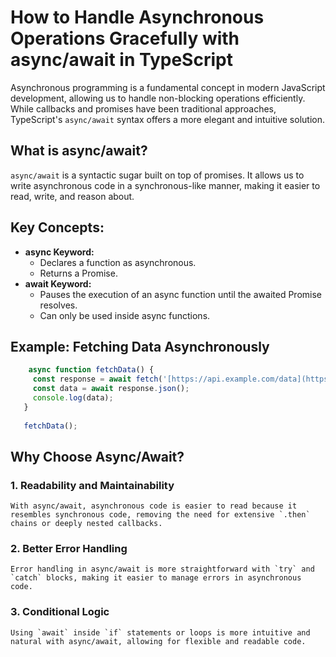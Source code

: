 # How to Handle Asynchronous Operations Gracefully with async/await in TypeScript

Asynchronous programming is a fundamental concept in modern JavaScript development, allowing us to handle non-blocking operations efficiently. While callbacks and promises have been traditional approaches, TypeScript's `async/await` syntax offers a more elegant and intuitive solution.

## What is async/await?

`async/await` is a syntactic sugar built on top of promises. It allows us to write asynchronous code in a synchronous-like manner, making it easier to read, write, and reason about.

## Key Concepts:

* **async Keyword:**
  - Declares a function as asynchronous.
  - Returns a Promise.
* **await Keyword:**
  - Pauses the execution of an async function until the awaited Promise resolves.
  - Can only be used inside async functions.

## Example: Fetching Data Asynchronously

```typescript
    async function fetchData() {
     const response = await fetch('[https://api.example.com/data](https://api.example.com/data)');
     const data = await response.json();
     console.log(data);
   }
   
   fetchData();

```

## Why Choose Async/Await?

### 1. Readability and Maintainability
    With async/await, asynchronous code is easier to read because it resembles synchronous code, removing the need for extensive `.then` chains or deeply nested callbacks.
    
### 2. Better Error Handling
    Error handling in async/await is more straightforward with `try` and `catch` blocks, making it easier to manage errors in asynchronous code.
    
### 3. Conditional Logic
    Using `await` inside `if` statements or loops is more intuitive and natural with async/await, allowing for flexible and readable code.
    